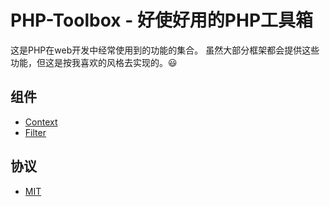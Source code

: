 # PHP-Toolbox - 好使好用的PHP工具箱

这是PHP在web开发中经常使用到的功能的集合。
虽然大部分框架都会提供这些功能，但这是按我喜欢的风格去实现的。:smiley:

## 组件

- [Context](https://github.com/jmjoy/PHP-Toolbox/blob/master/doc/Context.md)
- [Filter](https://github.com/jmjoy/PHP-Toolbox/blob/master/doc/Filter.md)

## 协议

- [MIT](https://github.com/jmjoy/PHP-Toolbox/blob/master/LICENSE)
